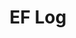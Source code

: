 ---
layout: page_archive_log
title: "EF Log"
category: log
description: A location-specific personal log.
permalink: /log/city/nyc
city: NYC
loading_animation: true
sitemap:
  priority: 0.9
---